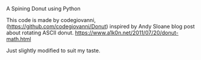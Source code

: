 A Spining Donut using Python

This code is made by codegiovanni, (https://github.com/codegiovanni/Donut)
inspired by Andy Sloane blog post about rotating ASCII donut. https://www.a1k0n.net/2011/07/20/donut-math.html

Just slightly modified to suit my taste.

